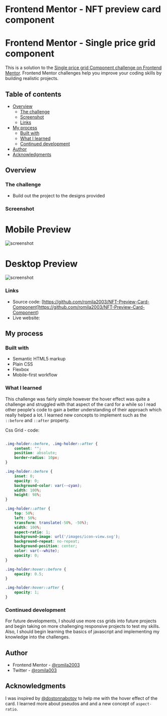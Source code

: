 # Frontend Mentor - NFT preview card component

# Frontend Mentor - Single price grid component

This is a solution to the [Single price grid Component challenge on Frontend Mentor](https://www.frontendmentor.io/challenges/single-price-grid-component-5ce41129d0ff452fec5abbbc). Frontend Mentor challenges help you improve your coding skills by building realistic projects. 

## Table of contents

- [Overview](#overview)
  - [The challenge](#the-challenge)
  - [Screenshot](#screenshot)
  - [Links](#links)
- [My process](#my-process)
  - [Built with](#built-with)
  - [What I learned](#what-i-learned)
  - [Continued development](#continued-development)
- [Author](#author)
- [Acknowledgments](#acknowledgments)


## Overview

### The challenge

- Build out the project to the designs provided

### Screenshot

# Mobile Preview 

![screenshot]()

# Desktop Preview 

![screenshot]()


### Links

 - Source code: [https://github.com/romila2003/NFT-Preview-Card-Component]https://github.com/romila2003/NFT-Preview-Card-Component)
 - Live website: []()

## My process

### Built with

- Semantic HTML5 markup
- Plain CSS
- Flexbox
- Mobile-first workflow

### What I learned

This challenge was fairly simple however the hover effect was quite a challenge and struggled with that aspect of the card for a while so I read other people's code to gain a better understanding of their approach which really helped a lot. I learned new concepts to implement such as the `::before` and `::after` property.

Css Grid - code: 

```css

.img-holder::before, .img-holder::after {
    content: "";
    position: absolute;
    border-radius: 10px;
}

.img-holder::before {
    inset: 0;
    opacity: 0;
    background-color: var(--cyan);
    width: 100%;
    height: 98%;
}

.img-holder::after {
    top: 50%;
    left: 50%;
    transform: translate(-50%, -50%);
    width: 100%;
    aspect-ratio: 1;
    background-image: url('/images/icon-view.svg');
    background-repeat: no-repeat;
    background-position: center;
    color: var(--white);
    opacity: 0;
}

.img-holder:hover::before {
    opacity: 0.5;
}

.img-holder:hover::after {
    opacity: 1;
}
```

### Continued development

For future developments, I should use more css grids into future projects and begin taking on more challenging responsive projects to test my skills. Also, I should begin learning the basics of javascript and implementing my knowledge into the challenges. 


## Author

- Frontend Mentor - [@romila2003](https://www.frontendmentor.io/profile/romila2003)
- Twitter - [@romila003](https://www.twitter.com/romila003)

## Acknowledgments

I was inspired by [@dostonnabotov](https://www.frontendmentor.io/profile/dostonnabotov) to help me with the hover effect of the card. I learned more about pseudos and and a new concept of `aspect-ratio`.